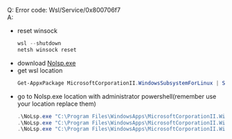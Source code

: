 Q: Error code: Wsl/Service/0x800706f7  
A: 
- reset winsock
  ```powershell
  wsl --shutdown
  netsh winsock reset
  ```
- download [Nolsp.exe](https://wtto00.github.io/cdn/windows/nolsp.exe)
- get wsl location
  ```powershell
  Get-AppxPackage MicrosoftCorporationII.WindowsSubsystemForLinux | Select-Object -expand InstallLocation
  ```
- go to Nolsp.exe location with administrator powershell(remember use your location replace them)
  ```powershell
  .\NoLsp.exe "C:\Program Files\WindowsApps\MicrosoftCorporationII.WindowsSubsystemForLinux_1.0.3.0_x64__8wekyb3d8bbwe\wsl.exe"
  .\NoLsp.exe "C:\Program Files\WindowsApps\MicrosoftCorporationII.WindowsSubsystemForLinux_1.0.3.0_x64__8wekyb3d8bbwe\wslg.exe"
  .\NoLsp.exe "C:\Program Files\WindowsApps\MicrosoftCorporationII.WindowsSubsystemForLinux_1.0.3.0_x64__8wekyb3d8bbwe\wslservice.exe"
  ```
